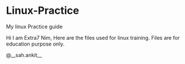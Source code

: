 # Linux-Practice
My linux Practice guide


Hi I am Extra7 Nim, Here are the files used for linux training. 
Files are for education purpose only.







@\_\_sah.ankit\_\_

